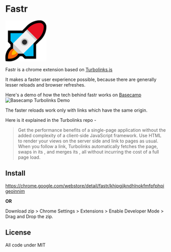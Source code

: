 # Fastr

![rocket logo](extension/icon.png)

Fastr is a chrome extension based on [Turbolinks.js](https://github.com/turbolinks/turbolinks)

It makes a faster user experience possible, because there are generally lesser reloads and browser refreshes.

Here's a demo of how the tech behind fastr works on [Basecamp](https://basecamp.com)
![Basecamp Turbolinks Demo](https://s3.amazonaws.com/turbolinks-docs/images/turbolinks.gif)

The faster reloads work only with links which have the same origin.

Here is it explained in the Turbolinks repo - 

>Get the performance benefits of a single-page application without the added complexity of a client-side JavaScript framework. Use HTML to render your views on the server side and link to pages as usual. When you follow a link, Turbolinks automatically fetches the page, swaps in its <body>, and merges its <head>, all without incurring the cost of a full page load.

## Install

https://chrome.google.com/webstore/detail/fastr/khjpgjjkndhlnokfmfpfphpigeoinnim

**OR**

Download zip > Chrome Settings > Extensions > Enable Developer Mode > Drag and Drop the zip.



## License

All code under MIT
